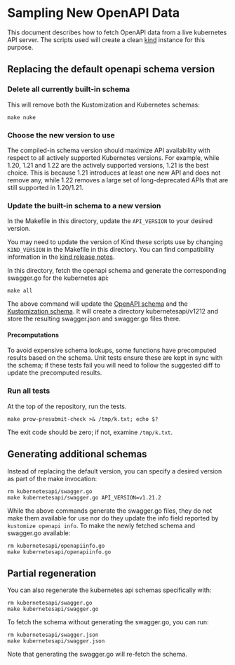 # Sampling New OpenAPI Data

[OpenAPI schema]: ./kubernetesapi/
[Kustomization schema]: ./kustomizationapi/
[kind]: https://hub.docker.com/r/kindest/node/tags

This document describes how to fetch OpenAPI data from a
live kubernetes API server. 
The scripts used will create a clean [kind] instance for this purpose.

## Replacing the default openapi schema version

### Delete all currently built-in schema

This will remove both the Kustomization and Kubernetes schemas:

```
make nuke
```

### Choose the new version to use

The compiled-in schema version should maximize API availability with respect to all actively supported Kubernetes versions. For example, while 1.20, 1.21 and 1.22 are the actively supported versions, 1.21 is the best choice. This is because 1.21 introduces at least one new API and does not remove any, while 1.22 removes a large set of long-deprecated APIs that are still supported in 1.20/1.21.

### Update the built-in schema to a new version

In the Makefile in this directory, update the `API_VERSION` to your desired version.

You may need to update the version of Kind these scripts use by changing `KIND_VERSION` in the Makefile in this directory. You can find compatibility information in the [kind release notes](https://github.com/kubernetes-sigs/kind/releases).

In this directory, fetch the openapi schema and generate the 
corresponding swagger.go for the kubernetes api: 

```
make all
```

The above command will update the [OpenAPI schema] and the [Kustomization schema]. It will
create a directory kubernetesapi/v1212 and store the resulting
swagger.json and swagger.go files there.

#### Precomputations

To avoid expensive schema lookups, some functions have precomputed results based on the schema. Unit tests
ensure these are kept in sync with the schema; if these tests fail you will need to follow the suggested diff
to update the precomputed results.

### Run all tests

At the top of the repository, run the tests.

```
make prow-presubmit-check >& /tmp/k.txt; echo $?
```

The exit code should be zero; if not, examine `/tmp/k.txt`.

## Generating additional schemas

Instead of replacing the default version, you can specify a desired version as part of the make invocation:

```
rm kubernetesapi/swagger.go
make kubernetesapi/swagger.go API_VERSION=v1.21.2
```

While the above commands generate the swagger.go files, they
do not make them available for use nor do they update the
info field reported by `kustomize openapi info`. To make the
newly fetched schema and swagger.go available:

```
rm kubernetesapi/openapiinfo.go
make kubernetesapi/openapiinfo.go
```

## Partial regeneration

You can also regenerate the kubernetes api schemas specifically with:

```
rm kubernetesapi/swagger.go
make kubernetesapi/swagger.go
```

To fetch the schema without generating the swagger.go, you can
run:

```
rm kubernetesapi/swagger.json
make kubernetesapi/swagger.json
```

Note that generating the swagger.go will re-fetch the schema.
